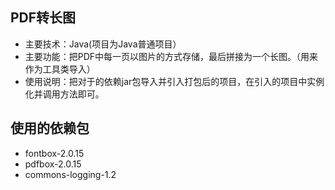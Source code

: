 ## PDF转长图

 - 主要技术：Java(项目为Java普通项目）
 - 主要功能：把PDF中每一页以图片的方式存储，最后拼接为一个长图。（用来作为工具类导入）
 - 使用说明：把对于的依赖jar包导入并引入打包后的项目，在引入的项目中实例化并调用方法即可。
## 使用的依赖包
 - fontbox-2.0.15
 - pdfbox-2.0.15
 - commons-logging-1.2

    

